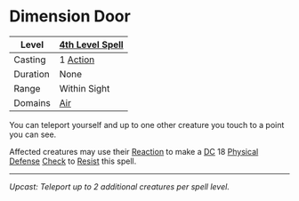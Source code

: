 # Dimension Door

| Level    | [4th Level Spell](4th%20Level%20Spells.md)         |
| -------- | --------------------------------------------------- |
| Casting  | 1 [Action](../../../../Game%20Procedures/Core%20Procedures/Action.md) |
| Duration | None                                                |
| Range    | Within Sight                                        |
| Domains  | [Air](../../Spell%20Domains/Air.md)              |

You can teleport yourself and up to one other creature you touch to a point you can see.

Affected creatures may use their [Reaction](../../../../Game%20Procedures/Combat/Reaction.md) to make a [DC](../../../../Game%20Procedures/Core%20Procedures/DC.md) 18 [Physical Defense](../../../../Player%20Characters/Derived%20Statistics/Physical%20Defense.md) [Check](../../../../Game%20Procedures/Core%20Procedures/Check.md) to [Resist](../../Resist.md) this spell.

---
*Upcast: Teleport up to 2 additional creatures per spell level.*
